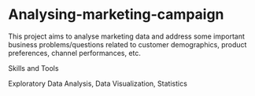 # Analysing-marketing-campaign
This project aims to analyse marketing data and address some important business problems/questions related to customer demographics, product preferences, channel performances, etc.

Skills and Tools

Exploratory Data Analysis, Data Visualization, Statistics
